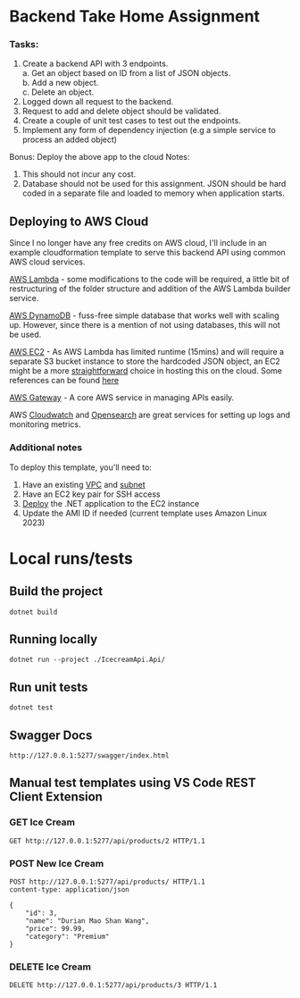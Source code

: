 # Backend Take Home Assignment
### Tasks:
1. Create a backend API with 3 endpoints.  
    a. Get an object based on ID from a list of JSON objects.  
    b. Add a new object.  
    c. Delete an object.  
2. Logged down all request to the backend.
3. Request to add and delete object should be validated.
4. Create a couple of unit test cases to test out the endpoints.
5. Implement any form of dependency injection (e.g a simple service to process an added object)

Bonus: Deploy the above app to the cloud
Notes:
1. This should not incur any cost.
2. Database should not be used for this assignment. JSON should be hard coded in a separate file and loaded to memory when application starts.

## Deploying to AWS Cloud
Since I no longer have any free credits on AWS cloud, I'll include in an example cloudformation template to serve this backend API using common AWS cloud services.

[AWS Lambda](https://docs.aws.amazon.com/lambda/latest/dg/csharp-package-asp.html) - some modifications to the code will be required, a little bit of restructuring of the folder structure and addition of the AWS Lambda builder service.

[AWS DynamoDB](https://aws.amazon.com/dynamodb/) - fuss-free simple database that works well with scaling up. However, since there is a mention of not using databases, this will not be used.

[AWS EC2](https://aws.amazon.com/ec2/) - As AWS Lambda has limited runtime (15mins) and will require a separate S3 bucket instance to store the hardcoded JSON object, an EC2 might be a more [straightforward](https://docs.aws.amazon.com/whitepapers/latest/develop-deploy-dotnet-apps-on-aws/running-.net-applications-in-the-aws-cloud.html) choice in hosting this on the cloud. Some references can be found [here](https://aws.amazon.com/blogs/dotnet/net-8-support-on-aws/)

[AWS Gateway](https://aws.amazon.com/api-gateway/) - A core AWS service in managing APIs easily. 

AWS [Cloudwatch](https://aws.amazon.com/cloudwatch/) and [Opensearch](https://aws.amazon.com/opensearch-service/) are great services for setting up logs and monitoring metrics.

### Additional notes
To deploy this template, you'll need to:

1. Have an existing [VPC](https://docs.aws.amazon.com/vpc/latest/userguide/what-is-amazon-vpc.html) and [subnet](https://docs.aws.amazon.com/vpc/latest/userguide/configure-subnets.html)
2. Have an EC2 key pair for SSH access
3. [Deploy](https://docs.aws.amazon.com/toolkit-for-visual-studio/latest/user-guide/deployment-ecs-aspnetcore-ec2.html) the .NET application to the EC2 instance
4. Update the AMI ID if needed (current template uses Amazon Linux 2023)

# Local runs/tests

## Build the project
```dotnet build```

## Running locally
```dotnet run --project ./IcecreamApi.Api/```

## Run unit tests
```dotnet test```

## Swagger Docs
``` http://127.0.0.1:5277/swagger/index.html ```

## Manual test templates using VS Code REST Client Extension
### GET Ice Cream
```GET http://127.0.0.1:5277/api/products/2 HTTP/1.1```

### POST New Ice Cream
```
POST http://127.0.0.1:5277/api/products/ HTTP/1.1
content-type: application/json

{
    "id": 3,
    "name": "Durian Mao Shan Wang",
    "price": 99.99,
    "category": "Premium"
}
```

### DELETE Ice Cream
```
DELETE http://127.0.0.1:5277/api/products/3 HTTP/1.1
```